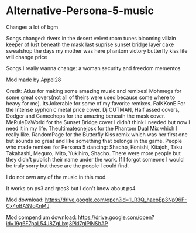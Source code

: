 # Alternative-Persona-5-music
Changes a lot of bgm

Songs changed:
rivers in the desert
velvet room tunes
blooming villain
keeper of lust
beneath the mask
last suprise 
sunset bridge
layer cake
sweatshop
the days my mother was here
phantom
victory
butterfly kiss
life will change
price

Songs I really wanna change:
a woman
security and freedom
mementos

Mod made by Appel28

Credit:
Atlus for making some amazing music and remixes!
Mohmega for some great covers(not all of theirs were used because some where to heavy for me).
ItsJokerable for some of my favorite remixes.
FalKKonE For the Intense syphonic metal price cover.
Dj CUTMAN, Half assed covers, Dodger and Gamechops for the amazing beneath the mask cover.
MeRuleDaWorld for the Sunset Bridge cover I didn't think I needed but now I need it in my life.
Theultimateonejpsx for the Phantom Dual Mix which I really like.
RandomPage for the Butterfly Kiss remix which was her first one but sounds so great and like something that belongs in the game.
People who made remixes for Persona 5 dancing: Shacho, Konishi, Kitajoh, Taku Takahashi, Meguro, Mito, Yukihiro, Shacho.
There were more people but they didn't publish their name under the work.
If I forgot someone I would be truly sorry but these are the people I could find.

I do not own any of the music in this mod.

It works on ps3 and rpcs3 but I don't know about ps4.

Mod download: https://drive.google.com/open?id=1LR3Q_haeoEp3Np96F-Cx4oBAS9oXnMJ_

Mod compendium download: https://drive.google.com/open?id=19g6F7paL54J8ZgLlxg3Pkl7glPINSbAP
